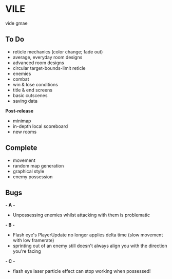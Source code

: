 # VILE
vide gmae

## To Do
- reticle mechanics (color change; fade out)
- average, everyday room designs
- advanced room designs
- circular target-bounds-limit reticle
- enemies
- combat
- win & lose conditions
- title & end screens
- basic cutscenes
- saving data

**Post-release**
- minimap
- in-depth local scoreboard
- new rooms

## Complete
- movement
- random map generation
- graphical style
- enemy possession

## Bugs

**- A -**
- Unpossessing enemies whilst attacking with them is problematic

**- B -**
- Flash eye's PlayerUpdate no longer applies delta time (slow movement with low framerate)
- sprinting out of an enemy still doesn't always align you with the direction you're facing

**- C -**
- flash eye laser particle effect can stop working when possessed!
